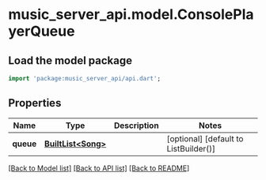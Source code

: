 # music_server_api.model.ConsolePlayerQueue

## Load the model package
```dart
import 'package:music_server_api/api.dart';
```

## Properties
Name | Type | Description | Notes
------------ | ------------- | ------------- | -------------
**queue** | [**BuiltList&lt;Song&gt;**](Song.md) |  | [optional] [default to ListBuilder()]

[[Back to Model list]](../README.md#documentation-for-models) [[Back to API list]](../README.md#documentation-for-api-endpoints) [[Back to README]](../README.md)


